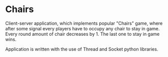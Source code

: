 # Chairs
Client-server application, which implements popular "Chairs" game, where after some signal every players have to occupy any chair to stay in game. Every round amount of chair decreases by 1. The last one to stay in game wins. 

Application is written with the use of Thread and Socket python libraries.
